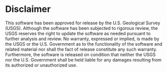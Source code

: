 Disclaimer
==========

This software has been approved for release by the U.S. Geological Survey
(USGS). Although the software has been subjected to rigorous review, the
USGS reserves the right to update the software as needed pursuant to further
analysis and review. No warranty, expressed or implied, is made by the USGS
or the U.S. Government as to the functionality of the software and related
material nor shall the fact of release constitute any such warranty.
Furthermore, the software is released on condition that neither the USGS nor
the U.S. Government shall be held liable for any damages resulting from its
authorized or unauthorized use.


